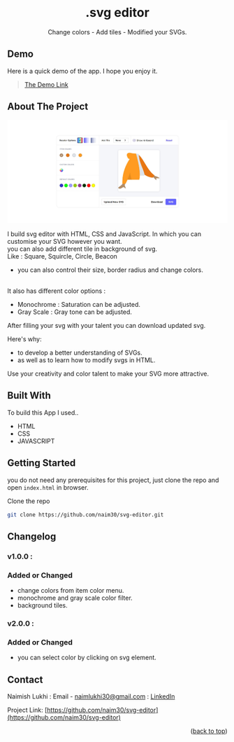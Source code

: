 <div id="top"></div>

<br />
<div align="center">
  <h1 align="center">.svg editor</h1>

  <p align="center">
    Change colors - Add tiles - Modified your SVGs.
  </p>
</div>

## Demo

Here is a quick demo of the app. I hope you enjoy it.

> [The Demo Link](https://naim30.github.io/svg-editor/)

## About The Project

![Landing page Screenshot](public/svg-editor.jpg)

I build svg editor with HTML, CSS and JavaScript. In which you can customise your SVG however you want.
<br>
you can also add different tile in background of svg.
<br/>
Like : Square, Squircle, Circle, Beacon

- you can also control their size, border radius and change colors.

<br/>
  It also has different color options :

- Monochrome : Saturation can be adjusted.
- Gray Scale : Gray tone can be adjusted.

After filling your svg with your talent you can download updated svg.

Here's why:

- to develop a better understanding of SVGs.
- as well as to learn how to modify svgs in HTML.

Use your creativity and color talent to make your SVG more attractive.

## Built With

To build this App I used..

- HTML
- CSS
- JAVASCRIPT

## Getting Started

you do not need any prerequisites for this project, just clone the repo and open `index.html` in browser.

Clone the repo

```sh
git clone https://github.com/naim30/svg-editor.git
```

## Changelog

### v1.0.0 :

### Added or Changed

- change colors from item color menu.
- monochrome and gray scale color filter.
- background tiles.

### v2.0.0 :

### Added or Changed

- you can select color by clicking on svg element.

## Contact

Naimish Lukhi :
Email - naimlukhi30@gmail.com :
[LinkedIn](https://www.linkedin.com/in/naimish-lukhi-a2b14a1b9)

Project Link: [https://github.com/naim30/svg-editor](https://github.com/naim30/svg-editor)

<p align="right">(<a href="#top">back to top</a>)</p>
